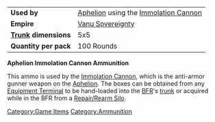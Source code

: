 |                                           |                                                                                               |
| ----------------------------------------- | --------------------------------------------------------------------------------------------- |
| **Used by**                               | [Aphelion](/Aphelion "wikilink") using the [Immolation Cannon](/Immolation_Cannon "wikilink") |
| **Empire**                                | [Vanu Sovereignty](/Vanu_Sovereignty "wikilink")                                              |
| **[Trunk](/Trunk "wikilink") dimensions** | 5x5                                                                                           |
| **Quantity per pack**                     | 100 Rounds                                                                                    |

**Aphelion Immolation Cannon Ammunition**

This ammo is used by the [Immolation
Cannon](/Immolation_Cannon "wikilink"), which is the anti-armor gunner
weapon on the [Aphelion](/Aphelion "wikilink"). The boxes can be obtained
from any [Equipment Terminal](/Equipment_Terminal "wikilink") to be
hand-loaded into the [BFR](/BFR "wikilink")'s [trunk](/trunk "wikilink")
or acquired while in the BFR from a [Repair/Rearm
Silo](/Repair/Rearm_Silo "wikilink").

[Category:Game Items](/Category:Game_Items "wikilink")
[Category:Ammunition](/Category:Ammunition "wikilink")
